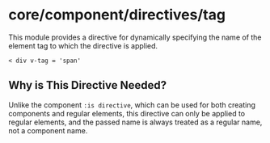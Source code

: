 # core/component/directives/tag

This module provides a directive
for dynamically specifying the name of the element tag to which the directive is applied.

```
< div v-tag = 'span'
```

## Why is This Directive Needed?

Unlike the component `:is directive`, which can be used for both creating components and regular elements,
this directive can only be applied to regular elements, and the passed name is always treated as a regular name,
not a component name.
